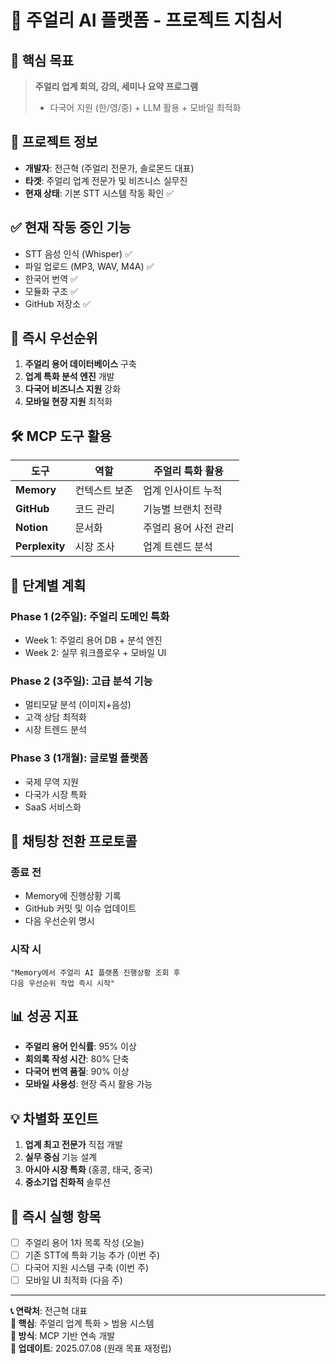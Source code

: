 # 💎 주얼리 AI 플랫폼 - 프로젝트 지침서

## 🎯 **핵심 목표**
> **주얼리 업계 회의, 강의, 세미나 요약 프로그램**
> - 다국어 지원 (한/영/중) + LLM 활용 + 모바일 최적화

## 👤 **프로젝트 정보**
- **개발자**: 전근혁 (주얼리 전문가, 솔로몬드 대표)
- **타겟**: 주얼리 업계 전문가 및 비즈니스 실무진
- **현재 상태**: 기본 STT 시스템 작동 확인 ✅

## ✅ **현재 작동 중인 기능**
- STT 음성 인식 (Whisper) ✅
- 파일 업로드 (MP3, WAV, M4A) ✅  
- 한국어 번역 ✅
- 모듈화 구조 ✅
- GitHub 저장소 ✅

## 🎯 **즉시 우선순위**
1. **주얼리 용어 데이터베이스** 구축
2. **업계 특화 분석 엔진** 개발
3. **다국어 비즈니스 지원** 강화
4. **모바일 현장 지원** 최적화

## 🛠️ **MCP 도구 활용**
| 도구 | 역할 | 주얼리 특화 활용 |
|------|------|------------------|
| **Memory** | 컨텍스트 보존 | 업계 인사이트 누적 |
| **GitHub** | 코드 관리 | 기능별 브랜치 전략 |
| **Notion** | 문서화 | 주얼리 용어 사전 관리 |
| **Perplexity** | 시장 조사 | 업계 트렌드 분석 |

## 📅 **단계별 계획**
### **Phase 1 (2주일)**: 주얼리 도메인 특화
- Week 1: 주얼리 용어 DB + 분석 엔진
- Week 2: 실무 워크플로우 + 모바일 UI

### **Phase 2 (3주일)**: 고급 분석 기능  
- 멀티모달 분석 (이미지+음성)
- 고객 상담 최적화
- 시장 트렌드 분석

### **Phase 3 (1개월)**: 글로벌 플랫폼
- 국제 무역 지원
- 다국가 시장 특화
- SaaS 서비스화

## 🔄 **채팅창 전환 프로토콜**
### **종료 전**
- Memory에 진행상황 기록
- GitHub 커밋 및 이슈 업데이트
- 다음 우선순위 명시

### **시작 시**
```
"Memory에서 주얼리 AI 플랫폼 진행상황 조회 후
다음 우선순위 작업 즉시 시작"
```

## 📊 **성공 지표**
- **주얼리 용어 인식률**: 95% 이상
- **회의록 작성 시간**: 80% 단축
- **다국어 번역 품질**: 90% 이상
- **모바일 사용성**: 현장 즉시 활용 가능

## 💡 **차별화 포인트**
1. **업계 최고 전문가** 직접 개발
2. **실무 중심** 기능 설계  
3. **아시아 시장 특화** (홍콩, 태국, 중국)
4. **중소기업 친화적** 솔루션

## 🚀 **즉시 실행 항목**
- [ ] 주얼리 용어 1차 목록 작성 (오늘)
- [ ] 기존 STT에 특화 기능 추가 (이번 주)
- [ ] 다국어 지원 시스템 구축 (이번 주)
- [ ] 모바일 UI 최적화 (다음 주)

---

**📞 연락처**: 전근혁 대표  
**🎯 핵심**: 주얼리 업계 특화 > 범용 시스템  
**🔄 방식**: MCP 기반 연속 개발  
**📅 업데이트**: 2025.07.08 (원래 목표 재정립)